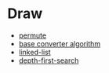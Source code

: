 # Draw

- [permute](https://shop.montalvomiguelo.com/cdn/shop/files/permute.png?v=3772386332569951241)
- [base converter algorithm](https://shop.montalvomiguelo.com/cdn/shop/files/base-converter.png?v=2677756251775093568)
- [linked-list](https://shop.montalvomiguelo.com/cdn/shop/files/linked-list.png?v=4290386768944846546)
- [depth-first-search](https://shop.montalvomiguelo.com/cdn/shop/files/depth-first-search.png?v=2669611589837642748)
